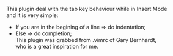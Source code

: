 This plugin deal with the tab key behaviour while in Insert Mode                                                                                  
and it is very simple:                                                                                                                            
* If you are in the begining of a line => do indentation;                                                                                        
* Else => do completion;                                                                                                                         
This plugin was grabbed from .vimrc of Gary Bernhardt,                                                                                            
who is a great inspiration for me. 
